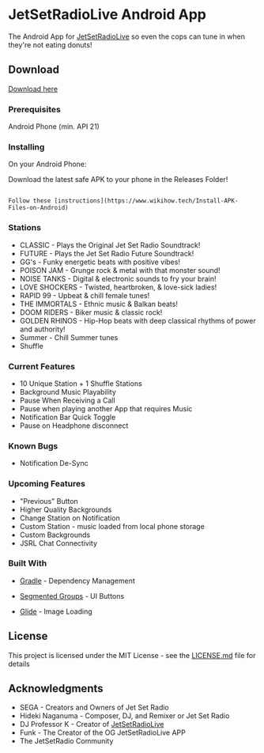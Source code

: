 # JetSetRadioLive Android App
The Android App for [JetSetRadioLive](https://jetsetradio.live/) so even the cops can tune in when they're not eating donuts!

## Download
[Download here](https://drive.google.com/file/d/1bkgJvhnHtAnkI7kjXGBxU1SAWUnflp9t/view)


### Prerequisites

Android Phone (min. API 21)

### Installing

On your Android Phone:

Download the latest safe APK to your phone in the Releases Folder!

```

Follow these [instructions](https://www.wikihow.tech/Install-APK-Files-on-Android)

```

### Stations
  * CLASSIC - Plays the Original Jet Set Radio Soundtrack!
  * FUTURE - Plays the Jet Set Radio Future Soundtrack!
  * GG's - Funky energetic beats with positive vibes!
  * POISON JAM - Grunge rock & metal with that monster sound!
  * NOISE TANKS - Digital & electronic sounds to fry your brain!
  * LOVE SHOCKERS - Twisted, heartbroken, & love-sick ladies!
  * RAPID 99 - Upbeat & chill female tunes!
  * THE IMMORTALS - Ethnic music & Balkan beats!
  * DOOM RIDERS - Biker music & classic rock!
  * GOLDEN RHINOS - Hip-Hop beats with deep classical rhythms of power and authority!
  * Summer - Chill Summer tunes
  * Shuffle

### Current Features
  * 10 Unique Station + 1 Shuffle Stations
  * Background Music Playability
  * Pause When Receiving a Call
  * Pause when playing another App that requires Music
  * Notification Bar Quick Toggle
  * Pause on Headphone disconnect

### Known Bugs
  * Notification De-Sync

### Upcoming Features
  * "Previous" Button
  * Higher Quality Backgrounds
  * Change Station on Notification
  * Custom Station - music loaded from local phone storage
  * Custom Backgrounds
  * JSRL Chat Connectivity

### Built With

* [Gradle](https://gradle.org/) - Dependency Management

* [Segmented Groups](https://github.com/Kaopiz/android-segmented-control) - UI Buttons

* [Glide](https://github.com/bumptech/glide) - Image Loading

## License

This project is licensed under the MIT License - see the [LICENSE.md](LICENSE.md) file for details

## Acknowledgments

* SEGA - Creators and Owners of Jet Set Radio
* Hideki Naganuma - Composer, DJ, and Remixer or Jet Set Radio
* DJ Professor K - Creator of [JetSetRadioLive](https://jetsetradio.live)
* Funk - The Creator of the OG JetSetRadioLive APP
* The JetSetRadio Community
